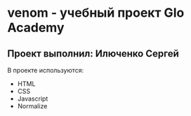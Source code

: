 # venom - учебный проект Glo Academy
## Проект выполнил: Илюченко Сергей

В проекте используются:
- HTML
- CSS
- Javascript
- Normalize

